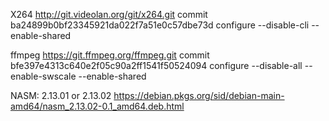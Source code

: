 X264
http://git.videolan.org/git/x264.git
commit ba24899b0bf23345921da022f7a51e0c57dbe73d
configure --disable-cli --enable-shared

ffmpeg
https://git.ffmpeg.org/ffmpeg.git
commit bfe397e4313c640e2f05c90a2ff1541f50524094
configure --disable-all --enable-swscale --enable-shared

NASM:
2.13.01 or 2.13.02
https://debian.pkgs.org/sid/debian-main-amd64/nasm_2.13.02-0.1_amd64.deb.html
